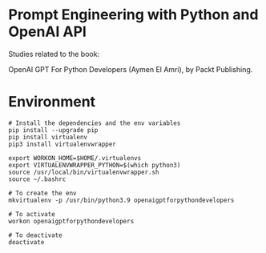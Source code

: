 # Prompt Engineering with Python and OpenAI API

Studies related to the book:

OpenAI GPT For Python Developers (Aymen El Amri), by Packt Publishing.


# Environment

```
# Install the dependencies and the env variables
pip install --upgrade pip
pip install virtualenv
pip3 install virtualenvwrapper

export WORKON_HOME=$HOME/.virtualenvs
export VIRTUALENVWRAPPER_PYTHON=$(which python3)
source /usr/local/bin/virtualenvwrapper.sh
source ~/.bashrc

# To create the env
mkvirtualenv -p /usr/bin/python3.9 openaigptforpythondevelopers

# To activate
workon openaigptforpythondevelopers

# To deactivate
deactivate
```
